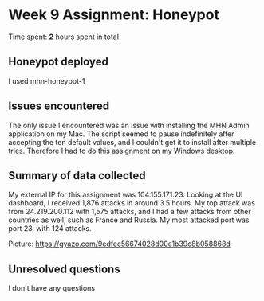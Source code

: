 # Week 9 Assignment: Honeypot 

Time spent: **2** hours spent in total

## Honeypot deployed
I used mhn-honeypot-1

## Issues encountered
The only issue I encountered was an issue with installing the MHN Admin application on my Mac. The script seemed to pause 
indefinitely after accepting the ten default values, and I couldn't get it to install after multiple tries.
Therefore I had to do this assignment on my Windows desktop.

## Summary of data collected
My external IP for this assignment was 104.155.171.23.
Looking at the UI dashboard, I received 1,876 attacks in around 3.5 hours. My top attack was from
24.219.200.112 with 1,575 attacks, and I had a few attacks from other countries as well, such as France and Russia.
My most attacked port was port 23, with 124 attacks. 

Picture: https://gyazo.com/9edfec56674028d00e1b39c8b058868d

## Unresolved questions 
I don't have any questions
